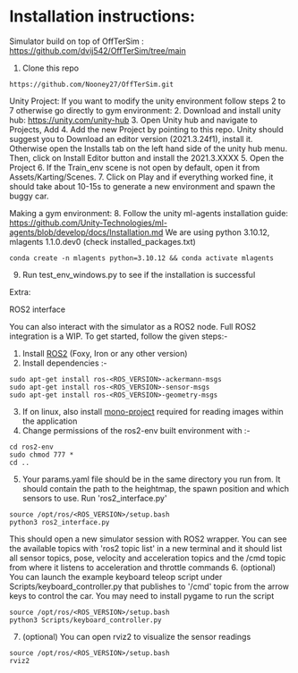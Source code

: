 
# Installation instructions:
Simulator build on top of OffTerSim : https://github.com/dvij542/OffTerSim/tree/main


1. Clone this repo
```
https://github.com/Nooney27/OffTerSim.git
```
Unity Project:
If you want to modify the unity environment follow steps 2 to 7 otherwise go directly to gym environment: 
2. Download and install unity hub: https://unity.com/unity-hub 
3. Open Unity hub and navigate to Projects, Add
4. Add the new Project by pointing to this repo. Unity should suggest you to Download an editor version (2021.3.24f1), install it. Otherwise open the Installs tab on the left hand side of the unity hub menu. Then, click on Install Editor button and install the 2021.3.XXXX
5. Open the Project
6. If the Train_env scene is not open by default, open it from Assets/Karting/Scenes.
7. Click on Play and if everything worked fine, it should take about 10-15s to generate a new environment and spawn the buggy car.

Making a gym environment:
8. Follow the unity ml-agents installation guide: https://github.com/Unity-Technologies/ml-agents/blob/develop/docs/Installation.md
We are using python 3.10.12, mlagents 1.1.0.dev0 (check installed_packages.txt)
```
conda create -n mlagents python=3.10.12 && conda activate mlagents

```
9. Run test_env_windows.py to see if the installation is successful

Extra:

ROS2 interface

You can also interact with the simulator as a ROS2 node. Full ROS2 integration is a WIP. To get started, follow the given steps:-

1. Install [ROS2](https://docs.ros.org/en/foxy/Installation.html) (Foxy, Iron or any other version)
2. Install dependencies :-
```
sudo apt-get install ros-<ROS_VERSION>-ackermann-msgs
sudo apt-get install ros-<ROS_VERSION>-sensor-msgs
sudo apt-get install ros-<ROS_VERSION>-geometry-msgs
```
3. If on linux, also install [mono-project](https://www.mono-project.com/download/stable/#download-lin) required for reading images within the application
4. Change permissions of the ros2-env built environment with :-
```
cd ros2-env
sudo chmod 777 *
cd ..
```
5. Your params.yaml file should be in the same directory you run from. It should contain the path to the heightmap, the spawn position and which sensors to use. Run 'ros2_interface.py'
```
source /opt/ros/<ROS_VERSION>/setup.bash
python3 ros2_interface.py
```
This should open a new simulator session with ROS2 wrapper. You can see the available topics with 'ros2 topic list' in a new terminal and it should list all sensor topics, pose, velocity and acceleration topics and the /cmd topic from where it listens to acceleration and throttle commands
6. (optional) You can launch the example keyboard teleop script under Scripts/keyboard_controller.py that publishes to '/cmd' topic from the arrow keys to control the car. You may need to install pygame to run the script
```
source /opt/ros/<ROS_VERSION>/setup.bash
python3 Scripts/keyboard_controller.py
```
7. (optional) You can open rviz2 to visualize the sensor readings

```
source /opt/ros/<ROS_VERSION>/setup.bash
rviz2
```
